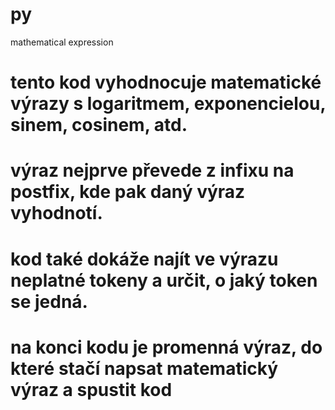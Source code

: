 # py
mathematical expression
# tento kod vyhodnocuje matematické výrazy s logaritmem, exponencielou, sinem, cosinem, atd.
# výraz nejprve převede z infixu na postfix, kde pak daný výraz vyhodnotí.
# kod také dokáže najít ve výrazu neplatné tokeny a určit, o jaký token se jedná.
# na konci kodu je promenná výraz, do které stačí napsat matematický výraz a spustit kod
